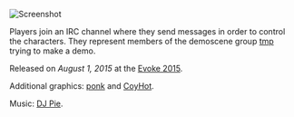 ![Screenshot](https://github.com/KoltesDigital/How-we-make-demos/raw/master/screenshot.png "fullwidth")

Players join an IRC channel where they send messages in order to control the characters. They represent members of the demoscene group [tmp](http://tmp.graphics/) trying to make a demo.

Released on *August 1, 2015* at the [Evoke 2015](https://www.evoke.eu/2015/).

Additional graphics: [ponk](http://leon196.github.io/) and [CoyHot](http://www.coyhot.com/).

Music: [DJ Pie](http://dj-pie.bandcamp.com/).
